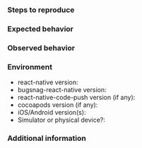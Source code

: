 ### Steps to reproduce
<!-- Insert reproduction steps (if known) -->

### Expected behavior
<!-- Insert details on expected behaviour -->

### Observed behavior
<!-- Insert details on observed behaviour -->


### Environment

- react-native version:
- bugsnag-react-native version:
- react-native-code-push version (if any):
- cocoapods version (if any):
- iOS/Android version(s):
- Simulator or physical device?:

### Additional information
<!-- Add additional information -->
